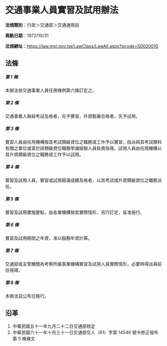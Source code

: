 # 交通事業人員實習及試用辦法


**法規類別**：行政＞交通部＞交通通用目

**異動日期**：1972/10/31  

**法規網址**：https://law.moj.gov.tw/LawClass/LawAll.aspx?pcode=S0020010



## 法條
##### 第 1 條
本辦法依交通事業人員任用條例第六條訂定之。

##### 第 2 條
交通事業人員經考試及格者，先予實習，升資甄審合格者，先予試用。

##### 第 3 條
實習人員由任用機構按其考試類級資位之職務或工作予以實習，指派與其考試類科有關之單位或富於該類級資位職務學識經驗人員負責指導。試用人員由任用機構以其升資類級資位之職務或工作予以試用。

##### 第 4 條
實習及試用人員，實習或試用期滿成績及格者，以其考試或升資類級資位之職務派任。

##### 第 5 條
實習及試用實施要點，由各業機構按其實際情形，另行訂定，呈准施行。

##### 第 6 條
實習及試用期間之年資，准以服務年資計算。

##### 第 7 條
交通部或主管機關為考察所屬事業機構實習及試用人員實際情形，必要時得派員前往視導。

##### 第 8 條
本辦法自公布日施行。

## 沿革
1. 中華民國五十一年九月二十二日交通部核定
1. 中華民國六十一年十月三十一日交通部交人（61）字第 14546  號令修正發布第 5  條條文
